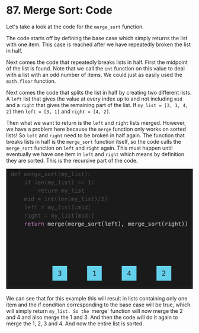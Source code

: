 # 87. Merge Sort: Code

Let's take a look at the code for the `merge_sort` function.

The code starts off by defining the base case which simply returns the list with one item. This case is reached after we have repeatedly broken the list in half.

Next comes the code that repeatedly breaks lists in half. First the midpoint of the list is found. Note that we call the `int` function on this value to deal with a list with an odd number of items. We could just as easily used the `math.floor` function.

Next comes the code that splits the list in half by creating two different lists. A `left` list that gives the value at every index up to and not including `mid` and a `right` that gives the remaining part of the list. If `my_list = [3, 1, 4, 2]` then `left = [3, 1]` and `right = [4, 2]`.

Then what we want to return is the `left` and `right` lists merged. However, we have a problem here because the `merge` function only works on sorted lists! So `left` and `right` need to be broken in half again. The function that breaks lists in half is the `merge_sort` function itself, so the code calls the `merge_sort` function on `left` and `right` again. This must happen until eventually we have one item in `left` and `right` which means by definition they are sorted. This is the recursive part of the code.

![Merge Sort Code](./images/merge-sort-code.jpg?raw=true "Merge Sort Code")

We can see that for this example this will result in lists containing only one item and the if condition corresponding to the base case will be true, which will simply return `my_list. So the `merge` function will now merge the 2 and 4 and also merge the 1 and 3. And then the code will do it again to merge the 1, 2, 3 and 4. And now the entire list is sorted.



